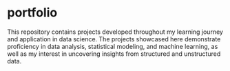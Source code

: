 # portfolio
This repository contains projects developed throughout my learning journey and application in data science. The projects showcased here demonstrate proficiency in data analysis, statistical modeling, and machine learning, as well as my interest in uncovering insights from structured and unstructured data.
